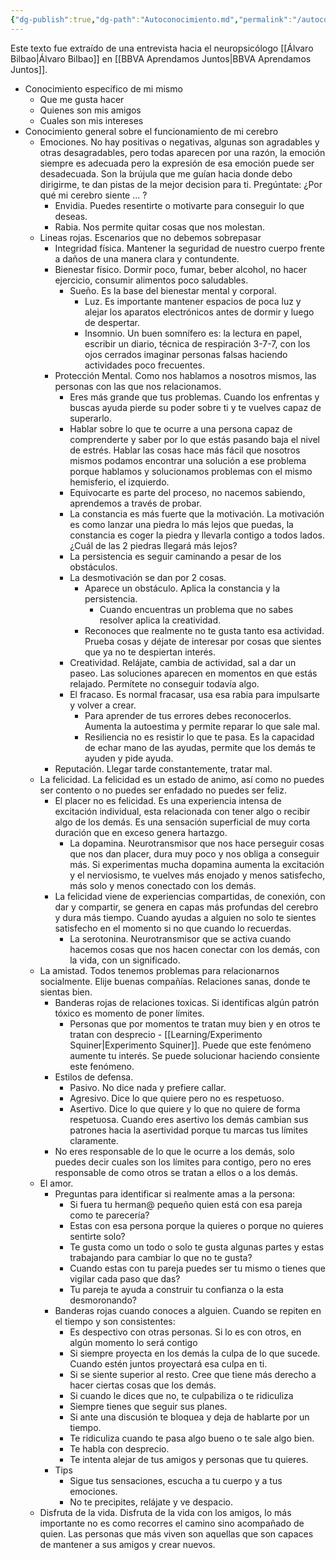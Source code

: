 ```yaml
---
{"dg-publish":true,"dg-path":"Autoconocimiento.md","permalink":"/autoconocimiento/","created":"2024-05-27T21:22","updated":"2024-05-27T22:22"}
---
```


Este texto fue extraído de una entrevista hacia el neuropsicólogo [[Álvaro Bilbao\|Álvaro Bilbao]] en [[BBVA Aprendamos Juntos\|BBVA Aprendamos Juntos]].
- Conocimiento específico de mi mismo
   - Que me gusta hacer
   - Quienes son mis amigos
   - Cuales son mis intereses
- Conocimiento general sobre el funcionamiento de mi cerebro
   - Emociones. No hay positivas o negativas, algunas son agradables y otras desagradables, pero todas aparecen por una razón, la emoción siempre es adecuada pero la expresión de esa emoción puede ser desadecuada. Son la brújula que me guían hacia donde debo dirigirme, te dan pistas de la mejor decision para ti. Pregúntate: ¿Por qué mi cerebro siente ... ?
      - Envidia. Puedes resentirte o motivarte para conseguir lo que deseas.
      - Rabia. Nos permite quitar cosas que nos molestan.
   - Lineas rojas. Escenarios que no debemos sobrepasar
      - Integridad física. Mantener la seguridad de nuestro cuerpo frente a daños de una manera clara y contundente.
      - Bienestar físico. Dormir poco, fumar, beber alcohol, no hacer ejercicio, consumir alimentos poco saludables.
         - Sueño. Es la base del bienestar mental y corporal. 
            - Luz. Es importante mantener espacios de poca luz y alejar los aparatos electrónicos antes de dormir y luego de despertar. 
            - Insomnio. Un buen somnífero es: la lectura en papel, escribir un diario, técnica de respiración 3-7-7, con los ojos cerrados imaginar personas falsas haciendo actividades poco frecuentes.
      - Protección Mental. Como nos hablamos a nosotros mismos, las personas con las que nos relacionamos.
         - Eres más grande que tus problemas. Cuando los enfrentas y buscas ayuda pierde su poder sobre ti y te vuelves capaz de superarlo.
         - Hablar sobre lo que te ocurre a una persona capaz de comprenderte y saber por lo que estás pasando baja el nivel de estrés. Hablar las cosas hace más fácil que nosotros mismos podamos encontrar una solución a ese problema porque hablamos y solucionamos problemas con el mismo hemisferio, el izquierdo.
         - Equivocarte es parte del proceso, no nacemos sabiendo, aprendemos a través de probar.
         - La constancia es más fuerte que la motivación. La motivación es como lanzar una piedra lo más lejos que puedas, la constancia es coger la piedra y llevarla contigo a todos lados. ¿Cuál de las 2 piedras llegará más lejos?
         - La persistencia es seguir caminando a pesar de los obstáculos.
         - La desmotivación se dan por 2 cosas.
            - Aparece un obstáculo. Aplica la constancia y la persistencia.
               - Cuando encuentras un problema que no sabes resolver aplica la creatividad.
            - Reconoces que realmente no te gusta tanto esa actividad. Prueba cosas y déjate de interesar por cosas que sientes que ya no te despiertan interés.
         - Creatividad. Relájate, cambia de actividad, sal a dar un paseo. Las soluciones aparecen en momentos en que estás relajado. Permítete no conseguir todavía algo.
         - El fracaso. Es normal fracasar, usa esa rabia para impulsarte y volver a crear.
            - Para aprender de tus errores debes reconocerlos. Aumenta la autoestima y permite reparar lo que sale mal.
            - Resiliencia no es resistir lo que te pasa. Es la capacidad de echar mano de las ayudas, permite que los demás te ayuden y pide ayuda.
      - Reputación. Llegar tarde constantemente, tratar mal.
   - La felicidad. La felicidad es un estado de animo, así como no puedes ser contento o no puedes ser enfadado no puedes ser feliz.
      - El placer no es felicidad. Es una experiencia intensa de excitación individual, esta relacionada con tener algo o recibir algo de los demás. Es una sensación superficial de muy corta duración que en exceso genera hartazgo.
         - La dopamina. Neurotransmisor que nos hace perseguir cosas que nos dan placer, dura muy poco y nos obliga a conseguir más. Si experimentas mucha dopamina aumenta la excitación y el nerviosismo, te vuelves más enojado y menos satisfecho, más solo y menos conectado con los demás.
      - La felicidad viene de experiencias compartidas, de conexión, con dar y compartir, se genera en capas más profundas del cerebro y dura más tiempo. Cuando ayudas a alguien no solo te sientes satisfecho en el momento si no que cuando lo recuerdas.
         - La serotonina. Neurotransmisor que se activa cuando hacemos cosas que nos hacen conectar con los demás, con la vida, con un significado.
   - La amistad. Todos tenemos problemas para relacionarnos socialmente. Elije buenas compañías. Relaciones sanas, donde te sientas bien.
      - Banderas rojas de relaciones toxicas. Si identificas algún patrón tóxico es momento de poner límites.
         - Personas que por momentos te tratan muy bien y en otros te tratan con desprecio - [[Learning/Experimento Squiner\|Experimento Squiner]]. Puede que este fenómeno aumente tu interés. Se puede solucionar haciendo consiente este fenómeno.
      - Estilos de defensa.
         - Pasivo. No dice nada y prefiere callar.
         - Agresivo. Dice lo que quiere pero no es respetuoso.
         - Asertivo. Dice lo que quiere y lo que no quiere de forma respetuosa. Cuando eres asertivo los demás cambian sus patrones hacia la asertividad porque tu marcas tus límites claramente.
      - No eres responsable de lo que le ocurre a los demás, solo puedes decir cuales son los límites para contigo, pero no eres responsable de como otros se tratan a ellos o a los demás.
   - El amor. 
      - Preguntas para identificar si realmente amas a la persona:
         - Si fuera tu herman@ pequeño quien está con esa pareja como te parecería?
         - Estas con esa persona porque la quieres o porque no quieres sentirte solo?
         - Te gusta como un todo o solo te gusta algunas partes y estas trabajando para cambiar lo que no te gusta?
         - Cuando estas con tu pareja puedes ser tu mismo o tienes que vigilar cada paso que das?
         - Tu pareja te ayuda a construir tu confianza o la esta desmoronando?
      - Banderas rojas cuando conoces a alguien. Cuando se repiten en el tiempo y son consistentes:
         - Es despectivo con otras personas. Si lo es con otros, en algún momento lo será contigo
         - Si siempre proyecta en los demás la culpa de lo que sucede. Cuando estén juntos proyectará esa culpa en ti.
         - Si se siente superior al resto. Cree que tiene más derecho a hacer ciertas cosas que los demás.
         - Si cuando le dices que no, te culpabiliza o te ridiculiza
         - Siempre tienes que seguir sus planes.
         - Si ante una discusión te bloquea y deja de hablarte por un tiempo.
         - Te ridiculiza cuando te pasa algo bueno o te sale algo bien.
         - Te habla con desprecio.
         - Te intenta alejar de tus amigos y personas que tu quieres.
      - Tips
         - Sigue tus sensaciones, escucha a tu cuerpo y a tus emociones.
         - No te precipites, relájate y ve despacio.
   - Disfruta de la vida. Disfruta de la vida con los amigos, lo más importante no es como recorres el camino sino acompañado de quien. Las personas que más viven son aquellas que son capaces de mantener a sus amigos y crear nuevos.